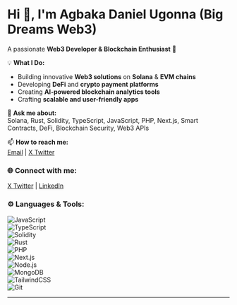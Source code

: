 # Hi 👋, I'm Agbaka Daniel Ugonna (Big Dreams Web3)

A passionate **Web3 Developer & Blockchain Enthusiast** 🚀  

💡 **What I Do:**  
- Building innovative **Web3 solutions** on **Solana** & **EVM chains**  
- Developing **DeFi** and **crypto payment platforms**  
- Creating **AI-powered blockchain analytics tools**  
- Crafting **scalable and user-friendly apps**  

💬 **Ask me about:**  
Solana, Rust, Solidity, TypeScript, JavaScript, PHP, Next.js, Smart Contracts, DeFi, Blockchain Security, Web3 APIs  

📫 **How to reach me:**  
[Email](99craftson@gmail.com) | [X Twitter](https://twitter.com/0xbigdream)  

### 🌐 Connect with me:  
[X Twitter](https://twitter.com/0xbigdream) | [LinkedIn](https://linkedin.com/)  

### ⚙️ Languages & Tools:  

![JavaScript](https://img.shields.io/badge/JavaScript-F7DF1E?style=for-the-badge&logo=javascript&logoColor=black)  
![TypeScript](https://img.shields.io/badge/TypeScript-007ACC?style=for-the-badge&logo=typescript&logoColor=white)  
![Solidity](https://img.shields.io/badge/Solidity-363636?style=for-the-badge&logo=solidity&logoColor=white)  
![Rust](https://img.shields.io/badge/Rust-000000?style=for-the-badge&logo=rust&logoColor=white)  
![PHP](https://img.shields.io/badge/PHP-777BB4?style=for-the-badge&logo=php&logoColor=white)  
![Next.js](https://img.shields.io/badge/Next.js-000000?style=for-the-badge&logo=nextdotjs&logoColor=white)  
![Node.js](https://img.shields.io/badge/Node.js-43853D?style=for-the-badge&logo=node.js&logoColor=white)  
![MongoDB](https://img.shields.io/badge/Firebase-4EA94B?style=for-the-badge&logo=firebase&logoColor=white)  
![TailwindCSS](https://img.shields.io/badge/TailwindCSS-38B2AC?style=for-the-badge&logo=tailwindcss&logoColor=white)  
![Git](https://img.shields.io/badge/Git-F05032?style=for-the-badge&logo=git&logoColor=white)  

---
